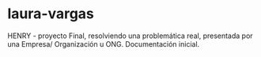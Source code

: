 # laura-vargas
HENRY - proyecto Final, resolviendo una problemática real, presentada por una Empresa/ Organización u ONG. Documentación inicial. 
